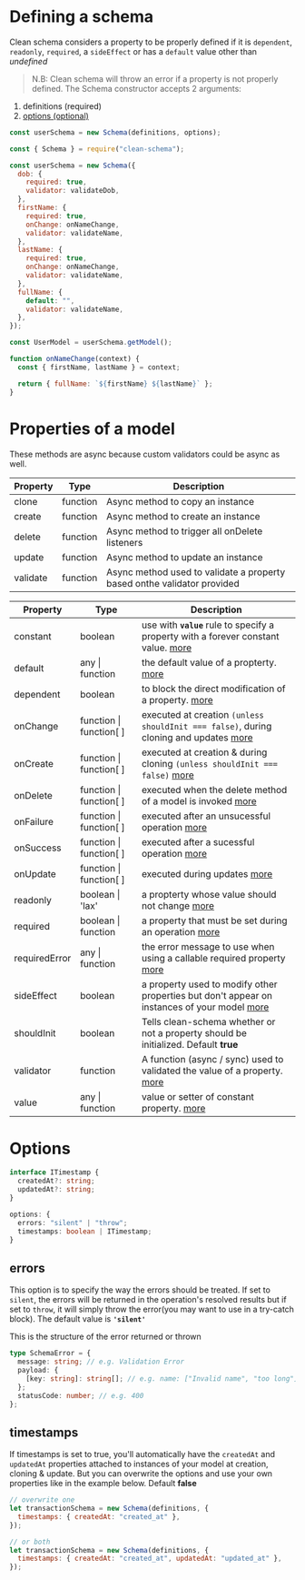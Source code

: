 # Defining a schema

Clean schema considers a property to be properly defined if it is `dependent`, `readonly`, `required`, a `sideEffect` or has a `default` value other than _undefined_

> N.B: Clean schema will throw an error if a property is not properly defined.
> The Schema constructor accepts 2 arguments:

1. definitions (required)
1. [options (optional)](#options)

```js
const userSchema = new Schema(definitions, options);
```

```js
const { Schema } = require("clean-schema");

const userSchema = new Schema({
  dob: {
    required: true,
    validator: validateDob,
  },
  firstName: {
    required: true,
    onChange: onNameChange,
    validator: validateName,
  },
  lastName: {
    required: true,
    onChange: onNameChange,
    validator: validateName,
  },
  fullName: {
    default: "",
    validator: validateName,
  },
});

const UserModel = userSchema.getModel();

function onNameChange(context) {
  const { firstName, lastName } = context;

  return { fullName: `${firstName} ${lastName}` };
}
```

# Properties of a model

These methods are async because custom validators could be async as well.

| Property | Type     | Description                                                             |
| -------- | -------- | ----------------------------------------------------------------------- |
| clone    | function | Async method to copy an instance                                        |
| create   | function | Async method to create an instance                                      |
| delete   | function | Async method to trigger all onDelete listeners                          |
| update   | function | Async method to update an instance                                      |
| validate | function | Async method used to validate a property based onthe validator provided |

| Property      | Type                    | Description                                                                                                                                                    |
| ------------- | ----------------------- | -------------------------------------------------------------------------------------------------------------------------------------------------------------- |
| constant      | boolean                 | use with **`value`** rule to specify a property with a forever constant value. [more](../../../v1.5.0/schema/definition/constants.md#constant-properties-v150) |
| default       | any \| function         | the default value of a propterty. [more](../../../v1.4.10/schema/definition/defaults.md#default-values)                                                        |
| dependent     | boolean                 | to block the direct modification of a property. [more](../../../v1.4.10/schema/definition/dependents.md#dependent-properties)                                  |
| onChange      | function \| function[ ] | executed at creation `(unless shouldInit === false)`, during cloning and updates [more](./life-cycles.md#onchange)                                             |
| onCreate      | function \| function[ ] | executed at creation & during cloning `(unless shouldInit === false)` [more](./life-cycles.md#oncreate)                                                        |
| onDelete      | function \| function[ ] | executed when the delete method of a model is invoked [more](./life-cycles.md#ondelete)                                                                        |
| onFailure     | function \| function[ ] | executed after an unsucessful operation [more](./life-cycles.md#onfailure)                                                                                     |
| onSuccess     | function \| function[ ] | executed after a sucessful operation [more](./life-cycles.md#onsuccess)                                                                                        |
| onUpdate      | function \| function[ ] | executed during updates [more](./life-cycles.md#onupdate)                                                                                                      |
| readonly      | boolean \| 'lax'        | a propterty whose value should not change [more](../../../v1.4.10/schema/definition/readonly.md#readonly-properties)                                           |
| required      | boolean \| function     | a property that must be set during an operation [more](../../../v1.5.0/schema/definition/required.md#required-properties)                                      |
| requiredError | any \| function         | the error message to use when using a callable required property [more](../../../v1.5.0/schema/definition/required.md#required-by-v150)                        |
| sideEffect    | boolean                 | a property used to modify other properties but don't appear on instances of your model [more](./side-effects.md#side-effect-properties)                        |
| shouldInit    | boolean                 | Tells clean-schema whether or not a property should be initialized. Default **true**                                                                           |
| validator     | function                | A function (async / sync) used to validated the value of a property. [more](../../../v1.4.6/validate/index.md#validators)                                      |
| value         | any \| function         | value or setter of constant property. [more](./constants.md#constant-properties-v150`)                                                                         |

# Options

```ts
interface ITimestamp {
  createdAt?: string;
  updatedAt?: string;
}

options: {
  errors: "silent" | "throw";
  timestamps: boolean | ITimestamp;
}
```

## errors

This option is to specify the way the errors should be treated. If set to `silent`, the errors will be returned in the operation's resolved results but if set to `throw`, it will simply throw the error(you may want to use in a try-catch block). The default value is **`'silent'`**

This is the structure of the error returned or thrown

```ts
type SchemaError = {
  message: string; // e.g. Validation Error
  payload: {
    [key: string]: string[]; // e.g. name: ["Invalid name", "too long"]
  };
  statusCode: number; // e.g. 400
};
```

## timestamps

If timestamps is set to true, you'll automatically have the `createdAt` and `updatedAt` properties attached to instances of your model at creation, cloning & update. But you can overwrite the options and use your own properties like in the example below. Default **false**

```js
// overwrite one
let transactionSchema = new Schema(definitions, {
  timestamps: { createdAt: "created_at" },
});

// or both
let transactionSchema = new Schema(definitions, {
  timestamps: { createdAt: "created_at", updatedAt: "updated_at" },
});
```

